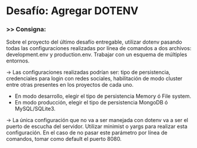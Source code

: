 # Desafío: Agregar DOTENV
### >> Consigna: 
Sobre el proyecto del último desafío entregable, utilizar dotenv pasando todas las configuraciones realizadas por línea de comandos a dos archivos: development.env y production.env. Trabajar con un esquema de múltiples entornos.

-> Las configuraciones realizadas podrían ser: tipo de persistencia, credenciales para login con redes sociales, habilitación de modo cluster entre otras presentes en los proyectos de cada uno.
 - En modo desarrollo, elegir el tipo de persistencia Memory ó File system.
 - En modo producción, elegir el tipo de persistencia MongoDB ó MySQL/SQLite3.

-> La única configuración que no va a ser manejada con dotenv va a ser el puerto de escucha del servidor. Utilizar minimist o yargs para realizar esta configuración. En el caso de no pasar este parámetro por línea de comandos, tomar como default el puerto 8080.
